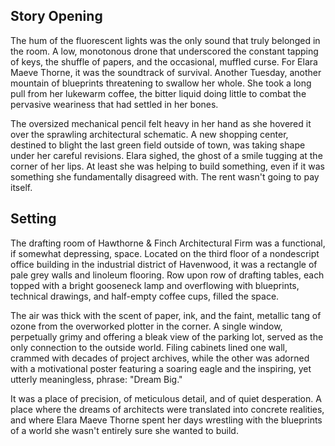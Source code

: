 ## Story Opening

The hum of the fluorescent lights was the only sound that truly belonged in the room. A low, monotonous drone that underscored the constant tapping of keys, the shuffle of papers, and the occasional, muffled curse. For Elara Maeve Thorne, it was the soundtrack of survival. Another Tuesday, another mountain of blueprints threatening to swallow her whole. She took a long pull from her lukewarm coffee, the bitter liquid doing little to combat the pervasive weariness that had settled in her bones.

The oversized mechanical pencil felt heavy in her hand as she hovered it over the sprawling architectural schematic. A new shopping center, destined to blight the last green field outside of town, was taking shape under her careful revisions. Elara sighed, the ghost of a smile tugging at the corner of her lips. At least she was helping to build something, even if it was something she fundamentally disagreed with. The rent wasn't going to pay itself.

## Setting

The drafting room of Hawthorne & Finch Architectural Firm was a functional, if somewhat depressing, space. Located on the third floor of a nondescript office building in the industrial district of Havenwood, it was a rectangle of pale grey walls and linoleum flooring. Row upon row of drafting tables, each topped with a bright gooseneck lamp and overflowing with blueprints, technical drawings, and half-empty coffee cups, filled the space.

The air was thick with the scent of paper, ink, and the faint, metallic tang of ozone from the overworked plotter in the corner. A single window, perpetually grimy and offering a bleak view of the parking lot, served as the only connection to the outside world. Filing cabinets lined one wall, crammed with decades of project archives, while the other was adorned with a motivational poster featuring a soaring eagle and the inspiring, yet utterly meaningless, phrase: "Dream Big."

It was a place of precision, of meticulous detail, and of quiet desperation. A place where the dreams of architects were translated into concrete realities, and where Elara Maeve Thorne spent her days wrestling with the blueprints of a world she wasn't entirely sure she wanted to build.
